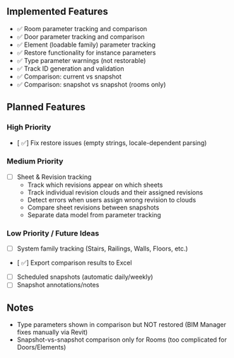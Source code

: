## Implemented Features
- ✅ Room parameter tracking and comparison
- ✅ Door parameter tracking and comparison  
- ✅ Element (loadable family) parameter tracking
- ✅ Restore functionality for instance parameters
- ✅ Type parameter warnings (not restorable)
- ✅ Track ID generation and validation
- ✅ Comparison: current vs snapshot
- ✅ Comparison: snapshot vs snapshot (rooms only)

## Planned Features

### High Priority
- [ ✅] Fix restore issues (empty strings, locale-dependent parsing)

### Medium Priority
- [ ] Sheet & Revision tracking
  - Track which revisions appear on which sheets
  - Track individual revision clouds and their assigned revisions
  - Detect errors when users assign wrong revision to clouds
  - Compare sheet revisions between snapshots
  - Separate data model from parameter tracking

### Low Priority / Future Ideas
- [ ] System family tracking (Stairs, Railings, Walls, Floors, etc.)
- [ ✅] Export comparison results to Excel
- [ ] Scheduled snapshots (automatic daily/weekly)
- [ ] Snapshot annotations/notes

## Notes
- Type parameters shown in comparison but NOT restored (BIM Manager fixes manually via Revit)
- Snapshot-vs-snapshot comparison only for Rooms (too complicated for Doors/Elements)